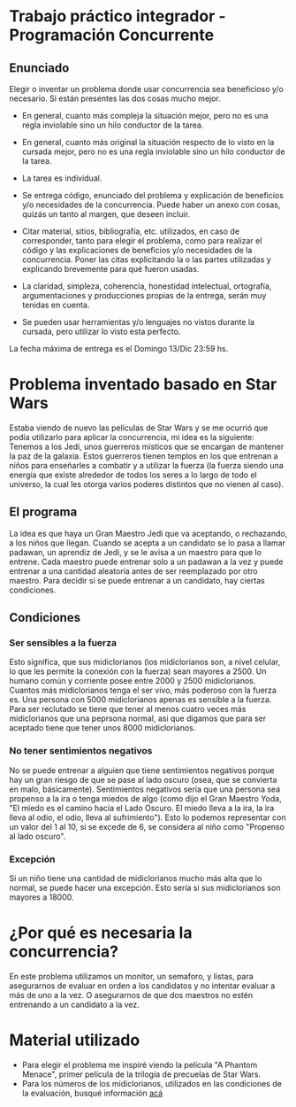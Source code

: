 # Trabajo práctico integrador - Programación Concurrente
## Enunciado
Elegir o inventar un problema donde usar concurrencia sea beneficioso y/o necesario. Si están presentes las dos cosas mucho mejor.

- En general, cuanto más compleja la situación mejor, pero no es una regla inviolable sino un hilo conductor de la tarea.

- En general, cuanto más original la situación respecto de lo visto en la cursada mejor, pero no es una regla inviolable sino un hilo conductor de la tarea.

- La tarea es individual.

- Se entrega código, enunciado del problema y explicación de beneficios y/o necesidades de la concurrencia.
Puede haber un anexo con cosas, quizás un tanto al margen, que deseen incluir.

- Citar material, sitios, bibliografía, etc. utilizados, en caso de corresponder, tanto para elegir el problema, como para realizar el código y las explicaciones de beneficios y/o necesidades de la concurrencia.
Poner las citas explicitando la o las partes utilizadas y explicando brevemente para qué fueron usadas.

- La claridad, simpleza, coherencia, honestidad intelectual, ortografía, argumentaciones y producciones propias de la entrega, serán muy tenidas en cuenta.

- Se pueden usar herramientas y/o lenguajes no vistos durante la cursada, pero utilizar lo visto esta perfecto.

La fecha máxima de entrega es el Domingo 13/Dic 23:59 hs.

# Problema inventado basado en Star Wars
Estaba viendo de nuevo las películas de Star Wars y se me ocurrió que podía utilizarlo para aplicar la concurrencia, mi idea es la siguiente:
Tenemos a los Jedi, unos guerreros místicos que se encargan de mantener la paz de la galaxia. Estos guerreros tienen templos en los que entrenan a niños para enseñarles a combatir y a utilizar la fuerza (la fuerza siendo una energía que existe alrededor de todos los seres a lo largo de todo el universo, la cual les otorga varios poderes distintos que no vienen al caso).

## El programa
La idea es que haya un Gran Maestro Jedi que va aceptando, o rechazando, a los niños que llegan. Cuando se acepta a un candidato se lo pasa a llamar padawan, un aprendiz de Jedi, y se le avisa a un maestro para que lo entrene. Cada maestro puede entrenar solo a un padawan a la vez y puede entrenar a una cantidad aleatoria antes de ser reemplazado por otro maestro. Para decidir si se puede entrenar a un candidato, hay ciertas condiciones.

## Condiciones
### Ser sensibles a la fuerza
Esto significa, que sus midiclorianos (los midiclorianos son, a nivel celular, lo que les permite la conexión con la fuerza) sean mayores a 2500. Un humano común y corriente posee entre 2000 y 2500 midiclorianos. Cuantos más midiclorianos tenga el ser vivo, más poderoso con la fuerza es. Una persona con 5000 midiclorianos apenas es sensible a la fuerza. Para ser reclutado se tiene que tener al menos cuatro veces más midiclorianos que una peprsona normal, asi que digamos que para ser aceptado tiene que tener unos 8000 midiclorianos.
### No tener sentimientos negativos
No se puede entrenar a alguien que tiene sentimientos negativos porque hay un gran riesgo de que se pase al lado oscuro (osea, que se convierta en malo, básicamente). Sentimientos negativos sería que una persona sea propenso a la ira o tenga miedos de algo (como dijo el Gran Maestro Yoda, "El miedo es el camino hacia el Lado Oscuro. El miedo lleva a la ira, la ira lleva al odio, el odio, lleva al sufrimiento"). Esto lo podemos representar con un valor del 1 al 10, si se excede de 6, se considera al niño como "Propenso al lado oscuro".
### Excepción
Si un niño tiene una cantidad de midiclorianos mucho más alta que lo normal, se puede hacer una excepción. Esto sería si sus midiclorianos son mayores a 18000.

# ¿Por qué es necesaria la concurrencia?
En este problema utilizamos un monitor, un semaforo, y listas, para asegurarnos de evaluar en orden a los candidatos y no intentar evaluar a más de uno a la vez. O asegurarnos de que dos maestros no estén entrenando a un candidato a la vez.

# Material utilizado
- Para elegir el problema me inspiré viendo la película "A Phantom Menace", primer película de la trilogía de precuelas de Star Wars.
- Para los números de los midiclorianos, utilizados en las condiciones de la evaluación, busqué información [acá](https://screenrant.com/star-wars-questions-midichlorians-answered/)
